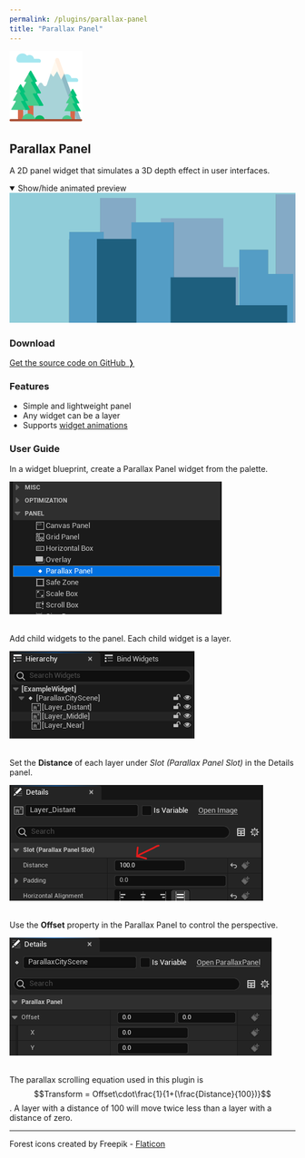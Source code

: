 ```yaml
---
permalink: /plugins/parallax-panel
title: "Parallax Panel"
---
```


![Icon for the plugin showing a stylized scene of a mountain with clouds and trees.](https://github.com/the-unrealist/parallax-panel/blob/main/Resources/Icon128.png?raw=true)

## Parallax Panel
A 2D panel widget that simulates a 3D depth effect in user interfaces.

<details open style="margin-bottom: 1em;">
  <summary class="toggle-link" style="cursor: pointer;">Show/hide animated preview</summary>
  <img src="https://github.com/the-unrealist/parallax-panel/blob/main/.images/parallax-preview.gif?raw=true" alt="Animated GIF showing a simple cityscape with each layer moving at different speeds.">
</details>

### Download
[Get the source code on GitHub ❭](https://github.com/the-unrealist/parallax-panel)

### Features
* Simple and lightweight panel
* Any widget can be a layer
* Supports [widget animations](https://docs.unrealengine.com/5.3/en-US/animating-umg-widgets-in-unreal-engine/)

### User Guide
In a widget blueprint, create a Parallax Panel widget from the palette.

![Screenshot showing Parallax Panel categorized under Panel in the Palette window.](https://github.com/the-unrealist/parallax-panel/blob/main/.images/01-palette.png?raw=true)
<br /><br />

Add child widgets to the panel. Each child widget is a layer.

![Screenshot showing a Parallax Panel widget with three different image child widgets in the hierarchy.](https://github.com/the-unrealist/parallax-panel/blob/main/.images/02b-hierarchy.png?raw=true)
<br /><br />

Set the **Distance** of each layer under *Slot (Parallax Panel Slot)* in the Details panel.

![Screenshot showing the Distance property in the details panel for a child widget. The property is marked with a red arrow.](https://github.com/the-unrealist/parallax-panel/blob/main/.images/02-layer-distance.png?raw=true)
<br /><br />

Use the **Offset** property in the Parallax Panel to control the perspective.

![Screenshot showing the Offset property in the details panel for a Parallax Panel widget.](https://github.com/the-unrealist/parallax-panel/blob/main/.images/03-panel-offset.png?raw=true)
<br /><br />

The parallax scrolling equation used in this plugin is $$Transform = Offset\cdot\frac{1}{1+(\frac{Distance}{100})}$$. A layer with a distance of 100 will move twice less than a layer with a distance of zero.

---------------------

Forest icons created by Freepik - [Flaticon](https://www.flaticon.com/free-icons/forest)
